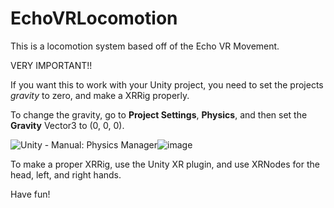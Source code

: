 # EchoVRLocomotion
This is a locomotion system based off of the Echo VR Movement.

VERY IMPORTANT!!

If you want this to work with your Unity project, you need to set the projects *gravity* to zero, and make a XRRig properly.

To change the gravity, go to **Project Settings**, **Physics**, and then set the **Gravity** Vector3 to (0, 0, 0).

<img src="https://docs.unity3d.com/510/Documentation/uploads/Main/PhysicsSet.png" alt="Unity - Manual: Physics Manager"/>![image](https://user-images.githubusercontent.com/107813339/231539829-7cc98c63-a441-4ca1-8132-0a4ecb935594.png)


To make a proper XRRig, use the Unity XR plugin, and use XRNodes for the head, left, and right hands.

Have fun!
